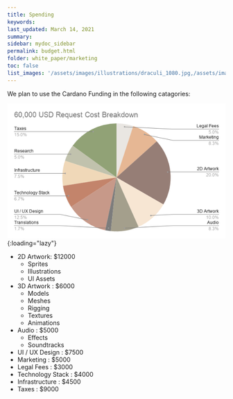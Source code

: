 ```yaml
---
title: Spending
keywords: 
last_updated: March 14, 2021
summary: 
sidebar: mydoc_sidebar
permalink: budget.html
folder: white_paper/marketing
toc: false
list_images: '/assets/images/illustrations/draculi_1080.jpg,/assets/images/illustrations/laurence_the_duelist_1080.png,/assets/images/illustrations/iscara_the_ten_thousand_guns_1080.png,/assets/images/illustrations/alpha_draculi_1080.png'
---
```


We plan to use the Cardano Funding in the following catagories:

![Budget](/assets/images/budget.png){:loading="lazy"}

- 2D Artwork: $12000
    - Sprites
    - Illustrations
    - UI Assets
- 3D Artwork : $6000
    - Models
    - Meshes
    - Rigging
    - Textures
    - Animations
- Audio : $5000
    - Effects
    - Soundtracks
- UI / UX Design : $7500
- Marketing : $5000
- Legal Fees : $3000
- Technology Stack : $4000
- Infrastructure : $4500
- Taxes : $9000